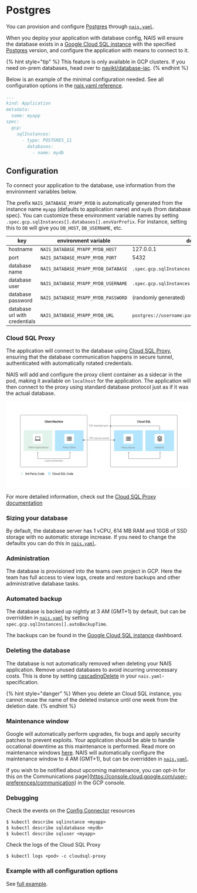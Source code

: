 # Postgres

You can provision and configure [Postgres](https://www.postgresql.org/) through
[`nais.yaml`](../nais-application/reference.md).

When you deploy your application with database config, NAIS will ensure the database exists in a 
[Google Cloud SQL instance](https://cloud.google.com/sql) with the specified
[Postgres](https://cloud.google.com/sql/docs/postgres/) version, and configure the application with means to connect to
it.

{% hint style="tip" %}
This feature is only available in GCP clusters. If you need on-prem databases, head over to [navikt/database-iac](https://github.com/navikt/database-iac).
{% endhint %}

Below is an example of the minimal configuration needed.
See all configuration options in the [nais.yaml reference](../nais-application/reference.md#spec-gcp-sqlinstances).

``` yaml
...
kind: Application
metadata:
  name: myapp
spec:
  gcp:
    sqlInstances:
      - type: POSTGRES_11
        databases:
          - name: mydb
```

## Configuration

To connect your application to the database, use information from the environment variables below.

The prefix `NAIS_DATABASE_MYAPP_MYDB` is automatically generated from the instance name `myapp` (defaults to application
name) and `mydb` (from database spec). You can customize these environment variable names by setting
`.spec.gcp.sqlInstances[].databases[].envVarPrefix`. For instance, setting this to `DB` will give you `DB_HOST`,
`DB_USERNAME`, etc.

| key               | environment variable | default |
|-------------------|---------------------------------|----|
| hostname          | `NAIS_DATABASE_MYAPP_MYDB_HOST` | 127.0.0.1 |
| port              | `NAIS_DATABASE_MYAPP_MYDB_PORT` | 5432 |
| database name     | `NAIS_DATABASE_MYAPP_MYDB_DATABASE` | `.spec.gcp.sqlInstances[].databases[].name` |
| database user     | `NAIS_DATABASE_MYAPP_MYDB_USERNAME` | `.spec.gcp.sqlInstances[].name` |
| database password | `NAIS_DATABASE_MYAPP_MYDB_PASSWORD` | (randomly generated) |
| database url with credentials | `NAIS_DATABASE_MYAPP_MYDB_URL` | `postgres://username:password@127.0.0.1:5432/mydb` |

### Cloud SQL Proxy

The application will connect to the database using
[Cloud SQL Proxy](https://cloud.google.com/sql/docs/postgres/sql-proxy), ensuring that the database communication
happens in secure tunnel, authenticated with automatically rotated credentials.

NAIS will add and configure the proxy client container as a sidecar in the pod, making it available on `localhost` for
the application. The application will then connect to the proxy using standard database protocol just as if it was the
actual database.

![sqlproxy](_media/sqlproxy.svg)

For more detailed information, check out the [Cloud SQL Proxy documentation](https://cloud.google.com/sql/docs/postgres/sql-proxy)

### Sizing your database

By default, the database server has 1 vCPU, 614 MB RAM and 10GB of SSD storage with no automatic storage increase. If
you need to change the defaults you can do this in
[`nais.yaml`](../nais-application/reference.md#spec-gcp-sqlinstances-disksize).

### Administration

The database is provisioned into the teams own project in GCP. Here the team has full access to view logs, create and
restore backups and other administrative database tasks.

### Automated backup

The database is backed up nightly at 3 AM (GMT+1) by default, but can be overridden in
[`nais.yaml`](../nais-application/reference.md#spec-gcp-sqlinstances-autobackuptime) by setting
`spec.gcp.sqlInstances[].autoBackupTime`.

The backups can be found in the [Google Cloud SQL instance](https://cloud.google.com/sql) dashboard.

### Deleting the database

The database is not automatically removed when deleting your NAIS application. Remove unused databases to avoid
incurring unnecessary costs. This is done by setting
[cascadingDelete](../nais-application/reference.md#spec-gcp-sqlinstances-cascadingdelete) in your `nais.yaml`-specification.

{% hint style="danger" %}
When you delete an Cloud SQL instance, you cannot reuse the name of the deleted instance until one week from the deletion date.
{% endhint %}

### Maintenance window

Google will automatically perform upgrades, fix bugs and apply security patches to prevent exploits. Your application
should be able to handle occational downtime as this maintenance is performed. Read more on maintenance windows
[here](https://cloud.google.com/sql/docs/postgres/maintenance).
NAIS will automatically configure the maintenance window to 4 AM (GMT+1), but can be overridden in
[`nais.yaml`](../nais-application/reference.md#spec-gcp-sqlinstances).

If you wish to be notified about upcoming maintenance, you can opt-in for this on the
Communications page](https://console.cloud.google.com/user-preferences/communication) in the GCP console.

### Debugging

Check the events on the [Config Connector](https://cloud.google.com/config-connector/docs/overview) resources

```
$ kubectl describe sqlinstance <myapp>
$ kubectl describe sqldatabase <mydb>
$ kubectl describe sqluser <myapp>
```

Check the logs of the Cloud SQL Proxy

```
$ kubectl logs <pod> -c cloudsql-proxy
```

### Example with all configuration options

See [full example].

[full example]: ../nais-application/full-example.md
